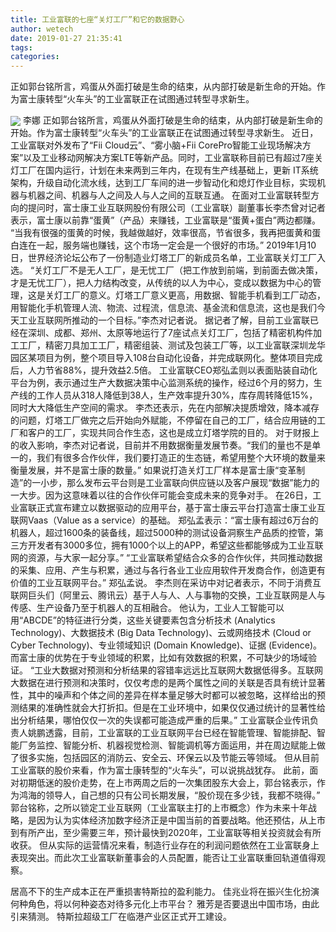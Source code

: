```yaml
---
title: 工业富联的七座“关灯工厂”和它的数据野心
author: wetech
date: 2019-01-27 21:35:41
tags: 
categories: 
---
```

正如郭台铭所言，鸡蛋从外面打破是生命的结束，从内部打破是新生命的开始。作为富士康转型“火车头”的工业富联正在试图通过转型寻求新生。
<!-- more -->
<img align="center" border="0" src="https://imgcdn.yicai.com/uppics/images/2019/01/0f4eafcc9a9cdf2fd27355ff30b26aba.jpg" />
李娜
正如郭台铭所言，鸡蛋从外面打破是生命的结束，从内部打破是新生命的开始。作为富士康转型“火车头”的工业富联正在试图通过转型寻求新生。
近日，工业富联对外发布了“Fii Cloud云”、“雾小脑+Fii CorePro智能工业现场解决方案”以及工业移动网解决方案LTE等新产品。同时，工业富联称目前已有超过7座关灯工厂在国内运行，计划在未来两到三年内，在现有生产线基础上，更新 IT系统架构，升级自动化流水线，达到工厂车间的进一步智动化和熄灯作业目标，实现机器与机器之间、机器与人之间及人与人之间的互联互通。
在面对工业富联转型方向的提问时，富士康工业互联网股份有限公司（工业富联）副董事长李杰曾对记者表示，富士康以前靠“蛋黄”（产品）来赚钱，工业富联是“蛋黄+蛋白”两边都赚。 “当我有很强的蛋黄的时候，我越做越好，效率很高，节省很多，我再把蛋黄和蛋白连在一起，服务端也赚钱，这个市场一定会是一个很好的市场。”
2019年1月10日，世界经济论坛公布了一份制造业灯塔工厂的新成员名单，工业富联关灯工厂入选。
“关灯工厂不是无人工厂，是无忧工厂（把工作放到前端，到前面去做决策，才是无忧工厂），把人力结构改变，从传统的以人为中心，变成以数据为中心的管理，这是关灯工厂的意义。灯塔工厂意义更高，用数据、智能手机看到工厂动态，用智能化手机管理人流、物流、过程流，信息流、基金流和信息流，这也是我们今天工业互联网所推动的一个目标。”李杰对记者说。
据记者了解，目前工业富联已经在深圳、成都、郑州、太原等地运行了7座试点关灯工厂，包括了精密机构件加工工厂，精密刀具加工工厂，精密组装、测试及包装工厂等，以工业富联深圳龙华园区某项目为例，整个项目导入108台自动化设备，并完成联网化。整体项目完成后，人力节省88%，提升效益2.5倍。
工业富联CEO郑弘孟则以表面贴装自动化平台为例，表示通过生产大数据决策中心监测系统的操作，经过6个月的努力，生产线的工作人员从318人降低到38人，生产效率提升30%，库存周转降低15%，同时大大降低生产空间的需求。
李杰还表示，先在内部解决提质增效，降本减存的问题，灯塔工厂做完之后开始向外赋能，不停留在自己的工厂，结合应用链的工厂和客户的工厂，实现共同合作生态，这也是成立灯塔学院的目的。
对于财报上的收入影响，李杰对记者说，目前并不用数据衡量发展节奏。“我们的量也不是单一的，我们有很多合作伙伴，我们要打造正的生态链，希望用整个大环境的数量来衡量发展，并不是富士康的数量。”
如果说打造关灯工厂样本是富士康“变革制造”的一小步，那么发布云平台则是工业富联向供应链以及客户展现“数据”能力的一大步。因为这意味着以往的合作伙伴可能会变成未来的竞争对手。
在26日，工业富联正式宣布建立以数据驱动的应用平台，基于富士康云平台打造富士康工业互联网Vaas（Value as a service）的基础。
郑弘孟表示：“富士康有超过6万台的机器人，超过1600条的装备线，超过5000种的测试设备洞察生产品质的控管，第三方开发者有3000多位，拥有1000个以上的APP，希望这些都能够成为工业互联网的资源，与大家一起分享。”
“工业富联希望结合众多的合作伙伴，共同推动数据的采集、应用、产生与积累，通过与各行各业工业应用软件开发商合作，创造更有价值的工业互联网平台。” 郑弘孟说。
李杰则在采访中对记者表示，不同于消费互联网巨头们（阿里云、腾讯云）基于人与人、人与事物的交换，工业互联网是人与传感、生产设备乃至于机器人的互相融合。
他认为，工业人工智能可以用“ABCDE”的特征进行分类，这些关键要素包含分析技术 (Analytics Technology)、大数据技术 (Big Data Technology)、云或网络技术 (Cloud or Cyber Technology)、专业领域知识 (Domain Knowledge)、证据 (Evidence)。而富士康的优势在于专业领域的积累，比如有效数据的积累，不可缺少的场域验证。
“工业大数据对预测和分析结果的容错率远远比互联网大数据低得多。互联网大数据在进行预测和决策时，仅仅考虑的是两个属性之间的关联是否具有统计显著性，其中的噪声和个体之间的差异在样本量足够大时都可以被忽略，这样给出的预测结果的准确性就会大打折扣。但是在工业环境中，如果仅仅通过统计的显著性给出分析结果，哪怕仅仅一次的失误都可能造成严重的后果。”
工业富联企业传讯负责人姚鹏透露，目前，工业富联的工业互联网平台已经在智能管理、智能排配、智能厂务监控、智能分析、机器视觉检测、智能调机等方面运用，并在周边赋能上做了很多实施，包括园区的消防云、安全云、环保云以及节能云等领域。
但从目前工业富联的股价来看，作为富士康转型的“火车头”，可以说挑战犹存。
此前，面对初期低迷的股价走势，在上市两周之后的一次集团股东大会上，郭台铭表示，作为鸿海的领导人，自己想的只有公司长期发展，“股价现在多少钱，我都不晓得。”
郭台铭称，之所以锁定工业互联网（工业富联主打的上市概念）作为未来十年战略，是因为认为实体经济加数字经济正是中国当前的首要战略。他还预估，从上市到有所产出，至少需要三年，预计最快到2020年，工业富联等相关投资就会有所收获。
但从实际的运营情况来看，制造行业存在的利润问题依然在工业富联身上表现突出。而此次工业富联新董事会的人员配置，能否让工业富联重回轨道值得观察。
 
 
居高不下的生产成本正在严重损害特斯拉的盈利能力。
佳兆业将在振兴生化扮演何种角色，将以何种姿态对待多元化上市平台？
雅芳是否要退出中国市场，由此引来猜测。
特斯拉超级工厂在临港产业区正式开工建设。
